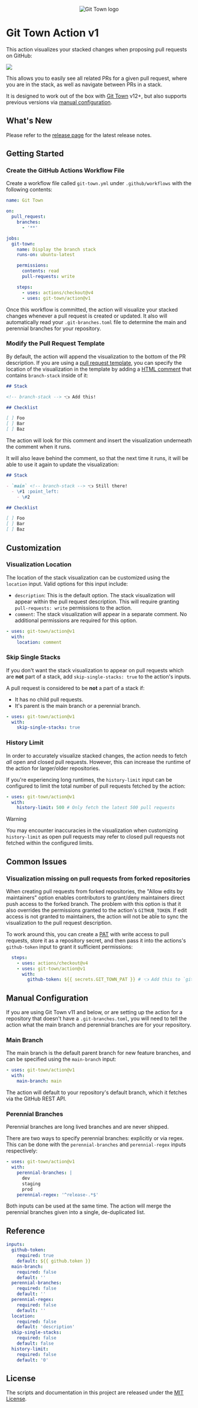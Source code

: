 <p align="center">
  <picture>
    <source media="(prefers-color-scheme: light)" srcset="https://raw.githubusercontent.com/git-town/git-town/main/website/src/logo.svg">
    <source media="(prefers-color-scheme: dark)" srcset="https://raw.githubusercontent.com/git-town/git-town/main/website/src/logo-dark.svg">
    <img alt="Git Town logo" src="https://raw.githubusercontent.com/git-town/git-town/main/website/src/logo.svg">
  </picture>
</p>

# Git Town Action v1

This action visualizes your stacked changes when proposing pull requests on GitHub:

![](./docs/example-visualization.png)

This allows you to easily see all related PRs for a given pull request, where
you are in the stack, as well as navigate between PRs in a stack.

It is designed to work out of the box with [Git Town](https://github.com/git-town/git-town) v12+,
but also supports previous versions via [manual configuration](#manual-configuration).

## What's New

Please refer to the [release page](https://github.com/git-town/action/releases/latest) for
the latest release notes.

## Getting Started

### Create the GitHub Actions Workflow File

Create a workflow file called `git-town.yml` under `.github/workflows` with the following
contents:

```yaml
name: Git Town

on:
  pull_request:
    branches:
      - '**'

jobs:
  git-town:
    name: Display the branch stack
    runs-on: ubuntu-latest

    permissions:
      contents: read
      pull-requests: write

    steps:
      - uses: actions/checkout@v4
      - uses: git-town/action@v1
```

Once this workflow is committed, the action will visualize your stacked changes
whenever a pull request is created or updated. It also will automatically read
your `.git-branches.toml` file to determine the main and perennial branches for
your repository.

### Modify the Pull Request Template

By default, the action will append the visualization to the bottom of the PR description.
If you are using a [pull request template](https://docs.github.com/en/communities/using-templates-to-encourage-useful-issues-and-pull-requests/creating-a-pull-request-template-for-your-repository),
you can specify the location of the visualization in the template by adding a [HTML comment](https://docs.github.com/en/get-started/writing-on-github/getting-started-with-writing-and-formatting-on-github/basic-writing-and-formatting-syntax#hiding-content-with-comments)
that contains `branch-stack` inside of it:

```md
## Stack

<!-- branch-stack --> 👈 Add this!

## Checklist

[ ] Foo
[ ] Bar
[ ] Baz
```

The action will look for this comment and insert the visualization underneath the comment
when it runs.

It will also leave behind the comment, so that the next time it runs, it will
be able to use it again to update the visualization:

```md
## Stack

- `main` <!-- branch-stack --> 👈 Still there!
  - \#1 :point_left:
    - \#2

## Checklist

[ ] Foo
[ ] Bar
[ ] Baz
```

## Customization

### Visualization Location

The location of the stack visualization can be customized using the `location` input.
Valid options for this input include:

- `description`: This is the default option. The stack visualization will appear within the
  pull request description. This will require granting `pull-requests: write` permissions to the
  action.
- `comment`: The stack visualization will appear in a separate comment. No additional permissions
  are required for this option.

```yaml
- uses: git-town/action@v1
  with:
    location: comment
```

### Skip Single Stacks

If you don't want the stack visualization to appear on pull requests which are **not** part
of a stack, add `skip-single-stacks: true` to the action's inputs.

A pull request is considered to be **not** a part of a stack if:
- It has no child pull requests.
- It's parent is the main branch or a perennial branch.

```yaml
- uses: git-town/action@v1
  with:
    skip-single-stacks: true
```

### History Limit

In order to accurately visualize stacked changes, the action needs to fetch _all_ open
and closed pull requests. However, this can increase the runtime of the action for
larger/older repositories.

If you're experiencing long runtimes, the `history-limit` input can be configured to
limit the total number of pull requests fetched by the action:

```yaml
- uses: git-town/action@v1
  with:
    history-limit: 500 # Only fetch the latest 500 pull requests
```

> [!WARNING]
> You may encounter inaccuracies in the visualization when customizing `history-limit` as
> open pull requests may refer to closed pull requests not fetched within the configured
> limits.

## Common Issues

### Visualization missing on pull requests from forked repositories

When creating pull requests from forked repositories, the "Allow edits by maintainers" option
enables contributors to grant/deny maintainers direct push access to the forked branch. The
problem with this option is that it also overrides the permissions granted to the action's
`GITHUB_TOKEN`. If edit access is not granted to maintainers, the action will not be
able to sync the visualization to the pull request description.

To work around this, you can create a [PAT](https://docs.github.com/en/authentication/keeping-your-account-and-data-secure/managing-your-personal-access-tokens)
with write access to pull requests, store it as a repository secret, and then pass
it into the actions's `github-token` input to grant it sufficient permissions:

```yaml
  steps:
    - uses: actions/checkout@v4
    - uses: git-town/action@v1
      with:
        github-token: ${{ secrets.GIT_TOWN_PAT }} # 👈 Add this to `git-town.yml`
```

## Manual Configuration

If you are using Git Town v11 and below, or are setting up the action for a repository
that doesn't have a `.git-branches.toml`, you will need to tell the action what the
main branch and perennial branches are for your repository.

### Main Branch

The main branch is the default parent branch for new feature branches, and can be
specified using the `main-branch` input:

```yaml
- uses: git-town/action@v1
  with:
    main-branch: main
```

The action will default to your repository's default branch, which it fetches via
the GitHub REST API.

### Perennial Branches

Perennial branches are long lived branches and are never shipped.

There are two ways to specify perennial branches: explicitly or via regex. This can
be done with the `perennial-branches` and `perennial-regex` inputs respectively:

```yaml
- uses: git-town/action@v1
  with:
    perennial-branches: |
      dev
      staging
      prod
    perennial-regex: '^release-.*$'
```

Both inputs can be used at the same time. The action will merge the perennial
branches given into a single, de-duplicated list.

## Reference

```yaml
inputs:
  github-token:
    required: true
    default: ${{ github.token }}
  main-branch:
    required: false
    default: ''
  perennial-branches:
    required: false
    default: ''
  perennial-regex:
    required: false
    default: ''
  location:
    required: false
    default: 'description'
  skip-single-stacks:
    required: false
    default: false
  history-limit:
    required: false
    default: '0'
```

## License

The scripts and documentation in this project are released under the [MIT License](LICENSE).
